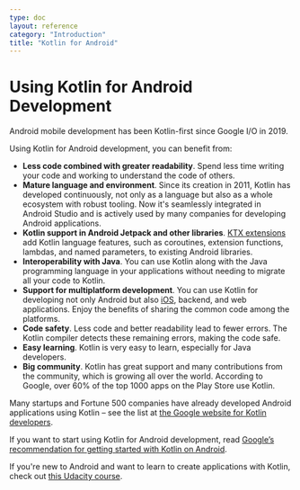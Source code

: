 ```yaml
---
type: doc
layout: reference
category: "Introduction"
title: "Kotlin for Android"
---
```


# Using Kotlin for Android Development

Android mobile development has been Kotlin-first since Google I/O in 2019.

Using Kotlin for Android development, you can benefit from:

* **Less code combined with greater readability**. Spend less time writing your code and working to understand the code of others.
* **Mature language and environment**. Since its creation in 2011, Kotlin has developed continuously, not only as a language 
but also as a whole ecosystem with robust tooling. Now it's seamlessly integrated in Android Studio and is actively used by many companies 
for developing Android applications.
* **Kotlin support in Android Jetpack and other libraries**. [KTX extensions](https://developer.android.com/kotlin/ktx) add Kotlin language features, 
such as coroutines, extension functions, lambdas, and named parameters, to existing Android libraries.
* **Interoperability with Java**. You can use Kotlin along with the Java programming language in your applications without needing to migrate all your code 
to Kotlin.
* **Support for multiplatform development**. You can use Kotlin for developing not only Android but also [iOS](https://www.jetbrains.com/lp/mobilecrossplatform/), backend, and web applications. 
Enjoy the benefits of sharing the common code among the platforms.
* **Code safety**. Less code and better readability lead to fewer errors. The Kotlin compiler detects these remaining errors, making the code safe.
* **Easy learning**. Kotlin is very easy to learn, especially for Java developers.
* **Big community**. Kotlin has great support and many contributions from the community, which is growing all over the world. 
According to Google, over 60% of the top 1000 apps on the Play Store use Kotlin.

Many startups and Fortune 500 companies have already developed Android applications using Kotlin – see the list at [the Google website for Kotlin developers](https://developer.android.com/kotlin).

If you want to start using Kotlin for Android development, read [Google’s recommendation for getting started with Kotlin on Android](https://developer.android.com/kotlin/get-started).

If you're new to Android and want to learn to create applications with Kotlin, check out [this Udacity course](https://www.udacity.com/course/developing-android-apps-with-kotlin--ud9012).
